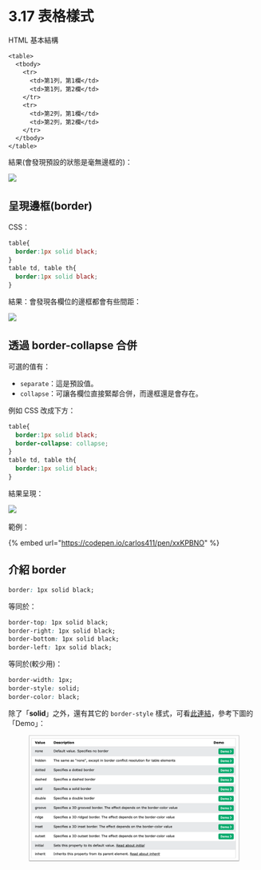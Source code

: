 # 3.17 表格樣式

HTML 基本結構

```markup
<table>
  <tbody>
    <tr>
      <td>第1列，第1欄</td>
      <td>第1列，第2欄</td>
    </tr>
    <tr>
      <td>第2列，第1欄</td>
      <td>第2列，第2欄</td>
    </tr>
  </tbody>
</table>
```

結果(會發現預設的狀態是毫無邊框的)：

![](../.gitbook/assets/table\_basic.png)



## 呈現邊框(border)

CSS：

```css
table{
  border:1px solid black;
}
table td, table th{
  border:1px solid black;
}
```

結果：會發現各欄位的邊框都會有些間距：

![](../.gitbook/assets/table\_with\_border.png)



## 透過 border-collapse 合併

可選的值有：

* `separate`：這是預設值。
* `collapse`：可讓各欄位直接緊鄰合併，而邊框還是會存在。

例如 CSS 改成下方：

```css
table{
  border:1px solid black;
  border-collapse: collapse;
}
table td, table th{
  border:1px solid black;
}
```

結果呈現：

![](../.gitbook/assets/table\_with\_collapse.png)

範例：

{% embed url="https://codepen.io/carlos411/pen/xxKPBNO" %}



## 介紹 border

```css
border: 1px solid black;
```

等同於：

```css
border-top: 1px solid black;
border-right: 1px solid black;
border-bottom: 1px solid black;
border-left: 1px solid black;
```

等同於(較少用)：

```css
border-width: 1px;
border-style: solid;
border-color: black;
```

除了「**solid**」之外，還有其它的 `border-style` 樣式，可看[此連結](https://www.w3schools.com/cssref/pr\_border-style.php)，參考下圖的「Demo」：

<figure><img src="../.gitbook/assets/border_style_demo.png" alt=""><figcaption></figcaption></figure>

